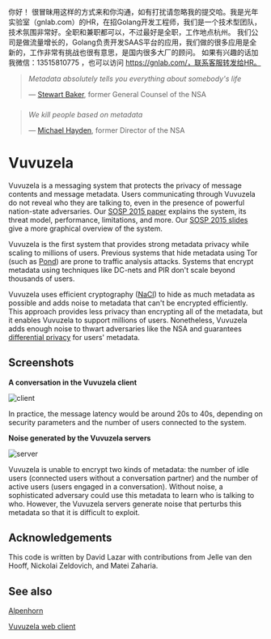 你好！
很冒昧用这样的方式来和你沟通，如有打扰请忽略我的提交哈。我是光年实验室（gnlab.com）的HR，在招Golang开发工程师，我们是一个技术型团队，技术氛围非常好。全职和兼职都可以，不过最好是全职，工作地点杭州。
我们公司是做流量增长的，Golang负责开发SAAS平台的应用，我们做的很多应用是全新的，工作非常有挑战也很有意思，是国内很多大厂的顾问。
如果有兴趣的话加我微信：13515810775  ，也可以访问 https://gnlab.com/，联系客服转发给HR。
> *Metadata absolutely tells you everything about somebody's life*
>
> — [Stewart Baker](http://www.nybooks.com/articles/archives/2013/nov/21/snowden-leaks-and-public/), former General Counsel of the NSA

###

> *We kill people based on metadata*
>
> — [Michael Hayden](https://www.youtube.com/watch?v=kV2HDM86XgI&t=17m53s), former Director of the NSA


# Vuvuzela

Vuvuzela is a messaging system that protects the privacy of message contents
and message metadata.  Users communicating through Vuvuzela do not reveal who
they are talking to, even in the presence of powerful nation-state adversaries.
Our [SOSP 2015 paper](https://davidlazar.org/papers/vuvuzela.pdf) explains
the system, its threat model, performance, limitations, and more.  Our
[SOSP 2015 slides](https://davidlazar.org/slides/vuvuzela-sosp2015.pdf) give
a more graphical overview of the system.

Vuvuzela is the first system that provides strong metadata privacy while
scaling to millions of users.  Previous systems that hide metadata using
Tor (such as [Pond](https://pond.imperialviolet.org/)) are prone to traffic
analysis attacks.  Systems that encrypt metadata using techniques like
DC-nets and PIR don't scale beyond thousands of users.

Vuvuzela uses efficient cryptography ([NaCl](http://nacl.cr.yp.to)) to hide as
much metadata as possible and adds noise to metadata that can't be encrypted
efficiently.  This approach provides less privacy than encrypting all of the
metadata, but it enables Vuvuzela to support millions of users.  Nonetheless,
Vuvuzela adds enough noise to thwart adversaries like the NSA and guarantees
[differential privacy](https://en.wikipedia.org/wiki/Differential_privacy) for
users' metadata.


## Screenshots

**A conversation in the Vuvuzela client**

![client](https://github.com/vuvuzela/vuvuzela/blob/master/screenshots/client.gif)

In practice, the message latency would be around 20s to 40s, depending
on security parameters and the number of users connected to the system.

**Noise generated by the Vuvuzela servers**

![server](https://github.com/vuvuzela/vuvuzela/blob/master/screenshots/server.gif)

Vuvuzela is unable to encrypt two kinds of metadata: the number of idle users
(connected users without a conversation partner) and the number of active users
(users engaged in a conversation).  Without noise, a sophisticated adversary
could use this metadata to learn who is talking to who.  However, the Vuvuzela
servers generate noise that perturbs this metadata so that it is difficult to
exploit.


## Acknowledgements

This code is written by David Lazar with contributions from
Jelle van den Hooff, Nickolai Zeldovich, and Matei Zaharia.


## See also

[Alpenhorn](https://github.com/vuvuzela/alpenhorn)

[Vuvuzela web client](https://github.com/jlmart88/vuvuzela-web-client)
